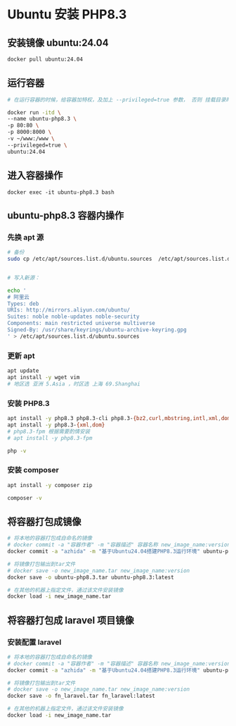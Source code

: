 # Ubuntu 安装 PHP8.3

## 安装镜像 ubuntu:24.04

```sh
docker pull ubuntu:24.04
```

## 运行容器

```sh
# 在运行容器的时候，给容器加特权，及加上 --privileged=true 参数， 否则 挂载目录时会提示无权限

docker run -itd \
--name ubuntu-php8.3 \
-p 80:80 \
-p 8000:8000 \
-v ~/www:/www \
--privileged=true \
ubuntu:24.04
```

## 进入容器操作

```
docker exec -it ubuntu-php8.3 bash
```

## ubuntu-php8.3 容器内操作

### 先换 apt 源

```sh
# 备份
sudo cp /etc/apt/sources.list.d/ubuntu.sources  /etc/apt/sources.list.d/ubuntu.sources.bak


# 写入新源：

echo '
# 阿里云
Types: deb
URIs: http://mirrors.aliyun.com/ubuntu/
Suites: noble noble-updates noble-security
Components: main restricted universe multiverse
Signed-By: /usr/share/keyrings/ubuntu-archive-keyring.gpg
' > /etc/apt/sources.list.d/ubuntu.sources

```

### 更新 apt

```sh
apt update
apt install -y wget vim 
# 地区选 亚洲 5.Asia ，时区选 上海 69.Shanghai
```

### 安装 PHP8.3

```sh
apt install -y php8.3 php8.3-cli php8.3-{bz2,curl,mbstring,intl,xml,dom}
apt install -y php8.3-{xml,dom}
# php8.3-fpm 根据需要酌情安装
# apt install -y php8.3-fpm 

php -v
```

### 安装 composer

```sh
apt install -y composer zip

composer -v
```

## 将容器打包成镜像

```sh
# 将本地的容器打包成自命名的镜像
# docker commit -a "容器作者" -m "容器描述" 容器名称 new_image_name:version
docker commit -a "azhida" -m "基于Ubuntu24.04搭建PHP8.3运行环境" ubuntu-php8.3 ubuntu-php8.3:latest

# 将镜像打包输出到tar文件
# docker save -o new_image_name.tar new_image_name:version
docker save -o ubuntu-php8.3.tar ubuntu-php8.3:latest

# 在其他的机器上指定文件，通过该文件安装镜像
docker load -i new_image_name.tar
```

## 将容器打包成 laravel 项目镜像

### 安装配置 laravel

```sh
# 将本地的容器打包成自命名的镜像
# docker commit -a "容器作者" -m "容器描述" 容器名称 new_image_name:version
docker commit -a "azhida" -m "基于Ubuntu24.04搭建PHP8.3运行环境" ubuntu-php8.3 fn_laravel:latest

# 将镜像打包输出到tar文件
# docker save -o new_image_name.tar new_image_name:version
docker save -o fn_laravel.tar fn_laravel:latest

# 在其他的机器上指定文件，通过该文件安装镜像
docker load -i new_image_name.tar
```